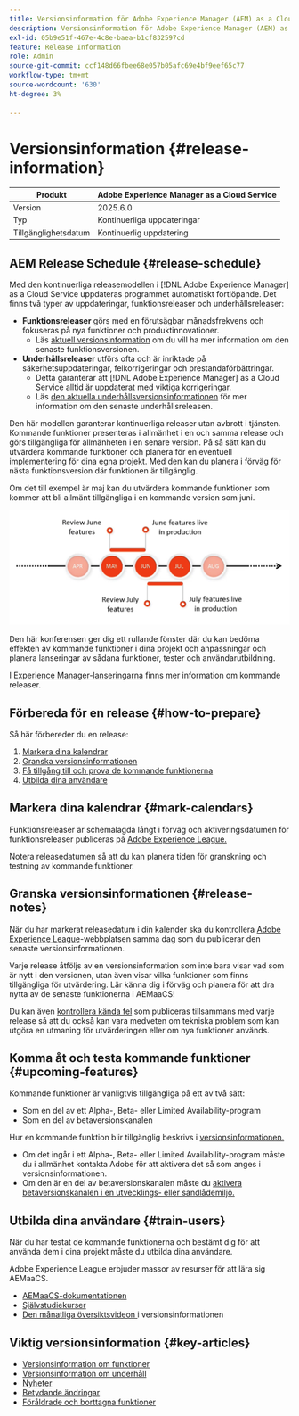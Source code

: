 ```yaml
---
title: Versionsinformation för Adobe Experience Manager (AEM) as a Cloud Service.
description: Versionsinformation för Adobe Experience Manager (AEM) as a Cloud Service.
exl-id: 05b9e51f-467e-4c8e-baea-b1cf832597cd
feature: Release Information
role: Admin
source-git-commit: ccf148d66fbee68e057b05afc69e4bf9eef65c77
workflow-type: tm+mt
source-wordcount: '630'
ht-degree: 3%

---
```



# Versionsinformation {#release-information}

| Produkt | Adobe Experience Manager as a Cloud Service |
|---|---|
| Version | 2025.6.0 |
| Typ | Kontinuerliga uppdateringar |
| Tillgänglighetsdatum | Kontinuerlig uppdatering |

## AEM Release Schedule {#release-schedule}

Med den kontinuerliga releasemodellen i [!DNL Adobe Experience Manager] as a Cloud Service uppdateras programmet automatiskt fortlöpande. Det finns två typer av uppdateringar, funktionsreleaser och underhållsreleaser:

* **Funktionsreleaser** görs med en förutsägbar månadsfrekvens och fokuseras på nya funktioner och produktinnovationer.
   * Läs [aktuell versionsinformation](/help/release-notes/release-notes-cloud/release-notes-current.md) om du vill ha mer information om den senaste funktionsversionen.
* **Underhållsreleaser** utförs ofta och är inriktade på säkerhetsuppdateringar, felkorrigeringar och prestandaförbättringar.
   * Detta garanterar att [!DNL Adobe Experience Manager] as a Cloud Service alltid är uppdaterat med viktiga korrigeringar.
   * Läs [den aktuella underhållsversionsinformationen](/help/release-notes/maintenance/latest.md) för mer information om den senaste underhållsreleasen.

Den här modellen garanterar kontinuerliga releaser utan avbrott i tjänsten. Kommande funktioner presenteras i allmänhet i en och samma release och görs tillgängliga för allmänheten i en senare version. På så sätt kan du utvärdera kommande funktioner och planera för en eventuell implementering för dina egna projekt. Med den kan du planera i förväg för nästa funktionsversion där funktionen är tillgänglig.

Om det till exempel är maj kan du utvärdera kommande funktioner som kommer att bli allmänt tillgängliga i en kommande version som juni.

![Kommande funktioner, bild för cadence](assets/prerelease-cadence.png)

Den här konferensen ger dig ett rullande fönster där du kan bedöma effekten av kommande funktioner i dina projekt och anpassningar och planera lanseringar av sådana funktioner, tester och användarutbildning.

I [Experience Manager-lanseringarna](https://experienceleague.adobe.com/docs/experience-manager-release-information/aem-release-updates/update-releases-roadmap.html?lang=sv-SE#aem-as-cloud-service) finns mer information om kommande releaser.

## Förbereda för en release {#how-to-prepare}

Så här förbereder du en release:

1. [Markera dina kalendrar](#mark-calendars)
1. [Granska versionsinformationen](#release-notes)
1. [Få tillgång till och prova de kommande funktionerna](#upcoming-features)
1. [Utbilda dina användare](#train-users)

## Markera dina kalendrar {#mark-calendars}

Funktionsreleaser är schemalagda långt i förväg och aktiveringsdatumen för funktionsreleaser publiceras på [Adobe Experience League.](https://experienceleague.adobe.com/docs/experience-manager-release-information/aem-release-updates/update-releases-roadmap.html?lang=sv-SE#aem-as-cloud-service)

Notera releasedatumen så att du kan planera tiden för granskning och testning av kommande funktioner.

## Granska versionsinformationen {#release-notes}

När du har markerat releasedatum i din kalender ska du kontrollera [Adobe Experience League](/help/release-notes/release-notes-cloud/release-notes-current.md)-webbplatsen samma dag som du publicerar den senaste versionsinformationen.

Varje release åtföljs av en versionsinformation som inte bara visar vad som är nytt i den versionen, utan även visar vilka funktioner som finns tillgängliga för utvärdering. Lär känna dig i förväg och planera för att dra nytta av de senaste funktionerna i AEMaaCS!

Du kan även [kontrollera kända fel](/help/release-notes/maintenance/latest.md) som publiceras tillsammans med varje release så att du också kan vara medveten om tekniska problem som kan utgöra en utmaning för utvärderingen eller om nya funktioner används.

## Komma åt och testa kommande funktioner {#upcoming-features}

Kommande funktioner är vanligtvis tillgängliga på ett av två sätt:

* Som en del av ett Alpha-, Beta- eller Limited Availability-program
* Som en del av betaversionskanalen

Hur en kommande funktion blir tillgänglig beskrivs i [versionsinformationen.](#release-notes)

* Om det ingår i ett Alpha-, Beta- eller Limited Availability-program måste du i allmänhet kontakta Adobe för att aktivera det så som anges i versionsinformationen.
* Om den är en del av betaversionskanalen måste du [aktivera betaversionskanalen i en utvecklings- eller sandlådemiljö.](/help/release-notes/prerelease.md)

## Utbilda dina användare {#train-users}

När du har testat de kommande funktionerna och bestämt dig för att använda dem i dina projekt måste du utbilda dina användare.

Adobe Experience League erbjuder massor av resurser för att lära sig AEMaaCS.

* [AEMaaCS-dokumentationen](https://experienceleague.adobe.com/docs/experience-manager-cloud-service.html?lang=sv-SE)
* [Självstudiekurser](https://experienceleague.adobe.com/docs/experience-manager-learn/aem-tutorials/overview.html?lang=sv-SE)
* [Den månatliga översiktsvideon ](/help/release-notes/release-notes-cloud/release-notes-current.md#release-video) i versionsinformationen

## Viktig versionsinformation {#key-articles}

* [Versionsinformation om funktioner](/help/release-notes/release-notes-cloud/release-notes-current.md)
* [Versionsinformation om underhåll](/help/release-notes/maintenance/latest.md)
* [Nyheter](what-is-new.md)
* [Betydande ändringar](aem-cloud-changes.md)
* [Föråldrade och borttagna funktioner](deprecated-removed-features.md)
